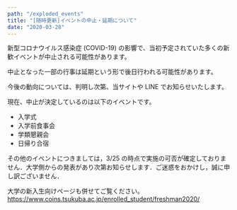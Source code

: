 ```yaml
---
path: "/exploded_events"
title: "[随時更新]イベントの中止・延期について"
date: "2020-03-28"
---
```


新型コロナウイルス感染症 (COVID-19) の影響で、当初予定されていた多くの新歓イベントが中止される可能性があります。

中止となった一部の行事は延期という形で後日行われる可能性があります。

今後の動向については、判明し次第、当サイトや LINE でお知らせいたします。

現在、中止が決定しているのは以下のイベントです。

- 入学式
- 入学前食事会
- 学類懇親会
- 日帰り合宿

その他のイベントにつきましては，3/25 の時点で実施の可否が確定しておりません．大学側からの発表があり次第お知らせします．ご迷惑をおかけし，誠に申し訳ございません．

大学の新入生向けページも併せてご覧ください。<https://www.coins.tsukuba.ac.jp/enrolled_student/freshman2020/>
